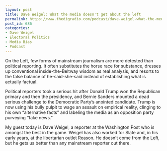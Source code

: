 ```yaml
---
layout: post
title: Dave Weigel: What the media doesn't get about the left
permalink: https://www.thedigradio.com/podcast/dave-weigel-what-the-media-doesnt-get-about-the-left/index.html
post_id: 686
categories: 
- Dave Weigel
- Electoral Politics
- Media Bias
- Podcast
---
```


On the Left, few forms of mainstream journalism are more detested than political reporting. It often substitutes the horse race for substance, dresses up conventional inside-the-Beltway wisdom as real analysis, and resorts to the false balance of he-said-she-said instead of establishing what is actually factual.
 
Political reporters took a serious hit after Donald Trump won the Republican primary and then the presidency, and Bernie Sanders mounted a dead serious challenge to the Democratic Party’s anointed candidate. Trump is now using his bully pulpit to wage an assault on empirical reality, clinging to his own “alternative facts” and labeling the media as an opposition party purveying “fake news.”
 
My guest today is Dave Weigel, a reporter at the Washington Post who is amongst the best in the game. Weigel has also worked for Slate and, in his early years, at the libertarian outlet Reason. He doesn’t come from the Left, but he gets us better than any mainstream reporter out there.